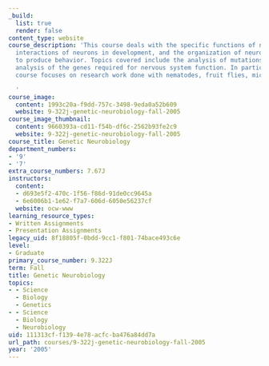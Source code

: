 ```yaml
---
_build:
  list: true
  render: false
content_type: website
course_description: 'This course deals with the specific functions of neurons, the
  interactions of neurons in development, and the organization of neuronal ensembles
  to produce behavior. Topics covered include the analysis of mutations, and molecular
  analysis of the genes required for nervous system function. In particular, this
  course focuses on research work done with nematodes, fruit flies, mice, and humans.

  '
course_image:
  content: 1993c20a-f9dd-757c-3498-9eda0a52b609
  website: 9-322j-genetic-neurobiology-fall-2005
course_image_thumbnail:
  content: 9660393a-cd11-f54b-df6c-2562b93fe2c9
  website: 9-322j-genetic-neurobiology-fall-2005
course_title: Genetic Neurobiology
department_numbers:
- '9'
- '7'
extra_course_numbers: 7.67J
instructors:
  content:
  - d693e5f2-470c-1f56-f86d-91de0cc9645a
  - 6e6006b1-1e62-f7a7-606d-6050e56237cf
  website: ocw-www
learning_resource_types:
- Written Assignments
- Presentation Assignments
legacy_uid: 8f18805f-0bdd-9cc1-f801-74bace493c6e
level:
- Graduate
primary_course_number: 9.322J
term: Fall
title: Genetic Neurobiology
topics:
- - Science
  - Biology
  - Genetics
- - Science
  - Biology
  - Neurobiology
uid: 111313cf-f139-4e78-acfc-ba476a84dd7a
url_path: courses/9-322j-genetic-neurobiology-fall-2005
year: '2005'
---
```

